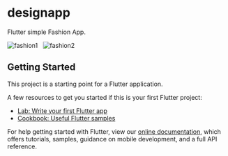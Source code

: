 # designapp

Flutter simple Fashion App.

![fashion1](https://user-images.githubusercontent.com/67228806/158655744-4c5e4e5c-c1a9-473f-9161-45ae034e418b.png) &nbsp; ![fashion2](https://user-images.githubusercontent.com/67228806/158655761-1bcb6f4c-26df-4a99-8456-4d192675b447.png)



## Getting Started

This project is a starting point for a Flutter application.

A few resources to get you started if this is your first Flutter project:

- [Lab: Write your first Flutter app](https://flutter.dev/docs/get-started/codelab)
- [Cookbook: Useful Flutter samples](https://flutter.dev/docs/cookbook)

For help getting started with Flutter, view our
[online documentation](https://flutter.dev/docs), which offers tutorials,
samples, guidance on mobile development, and a full API reference.
